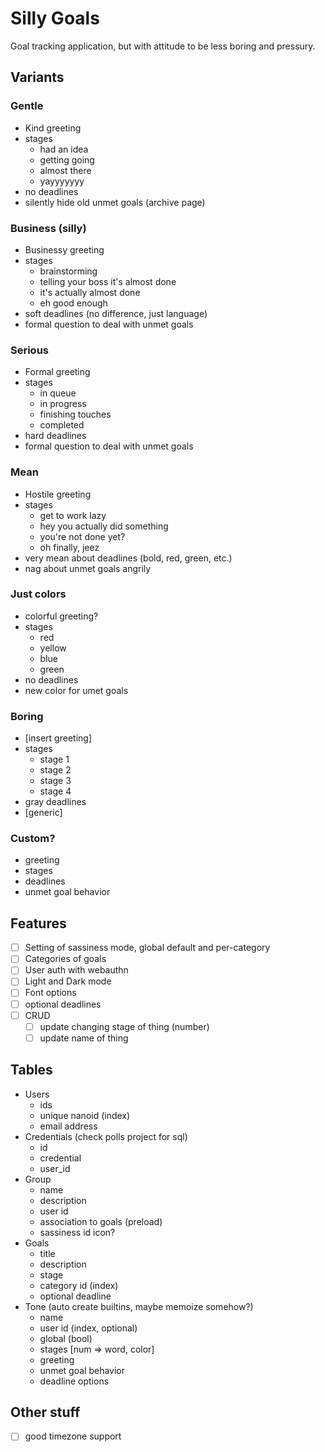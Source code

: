 # Silly Goals

Goal tracking application, but with attitude to be less boring and pressury.


## Variants

### Gentle

- Kind greeting
- stages
  - had an idea
  - getting going
  - almost there
  - yayyyyyyy
- no deadlines
- silently hide old unmet goals (archive page)


### Business (silly)

- Businessy greeting
- stages
  - brainstorming
  - telling your boss it's almost done
  - it's actually almost done
  - eh good enough
- soft deadlines (no difference, just language)
- formal question to deal with unmet goals

### Serious

- Formal greeting
- stages
  - in queue
  - in progress
  - finishing touches
  - completed
- hard deadlines
- formal question to deal with unmet goals

### Mean

- Hostile greeting
- stages
  - get to work lazy
  - hey you actually did something
  - you're not done yet?
  - oh finally, jeez
- very mean about deadlines (bold, red, green, etc.)
- nag about unmet goals angrily

### Just colors

- colorful greeting?
- stages
  - red
  - yellow
  - blue
  - green
- no deadlines
- new color for umet goals

### Boring

- [insert greeting]
- stages
  - stage 1
  - stage 2
  - stage 3
  - stage 4
- gray deadlines
- [generic]

### Custom?
- greeting
- stages
- deadlines
- unmet goal behavior


## Features

- [ ] Setting of sassiness mode, global default and per-category
- [ ] Categories of goals
- [ ] User auth with webauthn
- [ ] Light and Dark mode
- [ ] Font options
- [ ] optional deadlines
- [ ] CRUD
  - [ ] update changing stage of thing (number)
  - [ ] update name of thing

## Tables

- Users
  - ids
  - unique nanoid (index)
  - email address
- Credentials (check polls project for sql)
  - id
  - credential
  - user_id
- Group
  - name
  - description
  - user id
  - association to goals (preload)
  - sassiness id
   icon?
- Goals
  - title
  - description
  - stage
  - category id (index)
  - optional deadline
- Tone (auto create builtins, maybe memoize somehow?)
  - name
  - user id (index, optional)
  - global (bool) 
  - stages [num => word, color]
  - greeting
  - unmet goal behavior
  - deadline options



## Other stuff

- [ ] good timezone support
